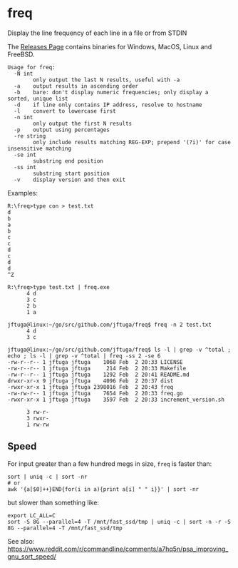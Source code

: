 # freq

Display the line frequency of each line in a file or from STDIN

The [Releases Page](https://github.com/jftuga/freq/releases) contains binaries for Windows, MacOS, Linux and FreeBSD.

```
Usage for freq:
  -N int
    	only output the last N results, useful with -a
  -a	output results in ascending order
  -b	bare: don't display numeric frequencies; only display a sorted, unique list
  -d	if line only contains IP address, resolve to hostname
  -l	convert to lowercase first
  -n int
    	only output the first N results
  -p	output using percentages
  -re string
    	only include results matching REG-EXP; prepend '(?i)' for case insensitive matching
  -se int
    	substring end position
  -ss int
    	substring start position
  -v	display version and then exit
```

Examples:

```
R:\freq>type con > test.txt
d
b
a
b
c
c
d
c
d
d
^Z

R:\freq>type test.txt | freq.exe
      4 d
      3 c
      2 b
      1 a

jftuga@linux:~/go/src/github.com/jftuga/freq$ freq -n 2 test.txt
      4 d
      3 c

jftuga@linux:~/go/src/github.com/jftuga/freq$ ls -l | grep -v ^total ; echo ; ls -l | grep -v ^total | freq -ss 2 -se 6
-rw-r--r-- 1 jftuga jftuga    1068 Feb  2 20:33 LICENSE
-rw-r--r-- 1 jftuga jftuga     214 Feb  2 20:33 Makefile
-rw-r--r-- 1 jftuga jftuga    1292 Feb  2 20:41 README.md
drwxr-xr-x 9 jftuga jftuga    4096 Feb  2 20:37 dist
-rwxr-xr-x 1 jftuga jftuga 2398016 Feb  2 20:43 freq
-rw-rw-r-- 1 jftuga jftuga    7654 Feb  2 20:33 freq.go
-rwxr-xr-x 1 jftuga jftuga    3597 Feb  2 20:33 increment_version.sh

      3	rw-r-
      3	rwxr-
      1	rw-rw
```

## Speed

For input greater than a few hundred megs in size, `freq` is faster than:

    sort | uniq -c | sort -nr
    # or
    awk '{a[$0]++}END{for(i in a){print a[i] " " i}}' | sort -nr
    
but slower than something like:

    export LC_ALL=C
    sort -S 8G --parallel=4 -T /mnt/fast_ssd/tmp | uniq -c | sort -n -r -S 8G --parallel=4 -T /mnt/fast_ssd/tmp
    
See also:  https://www.reddit.com/r/commandline/comments/a7hq5n/psa_improving_gnu_sort_speed/
    
